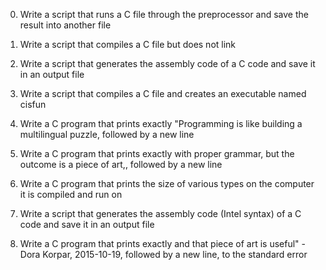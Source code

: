 0. Write a script that runs a C file through the preprocessor and save the result into another file                                     

1. Write a script that compiles a C file but does not link                                                                              

2. Write a script that generates the assembly code of a C code and save it in an output file                                            

3. Write a script that compiles a C file and creates an executable named cisfun                                                         

4. Write a C program that prints exactly "Programming is like building a multilingual puzzle, followed by a new line                    

5. Write a C program that prints exactly with proper grammar, but the outcome is a piece of art,, followed by a new line                

6. Write a C program that prints the size of various types on the computer it is compiled and run on                                    

7. Write a script that generates the assembly code (Intel syntax) of a C code and save it in an output file

8. Write a C program that prints exactly and that piece of art is useful" - Dora Korpar, 2015-10-19, followed by a new line, to the standard error
